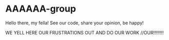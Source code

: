 # AAAAAA-group
Hello there, my fella! See our code, share your opinion, be happy!

WE YELL HERE OUR FRUSTRATIONS OUT
AND DO OUR WORK     //OUR!!!!!!!!
